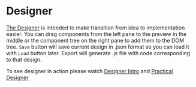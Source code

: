 # Designer
[The Designer](https://designer.freenit.org/) is intended to make transition 
from idea to implementation easier. You can drag components from the left pane
to the preview in the middle or the component tree on the right pane to add 
them to the DOM tree. `Save` button will save current design in .json format so 
you can load it with `Load` button later. Export will generate .js file with 
code corresponding to that design.

To see designer in action please watch
[Designer Intro](https://www.youtube.com/watch?v=l1CD-84fs8k&list=PLpeJ1COhO5ak9X3UE85mlFZrrIxiPynKy) 
and [Practical Designer](https://www.youtube.com/watch?v=5aapP8A0CHI&list=PLpeJ1COhO5ak9X3UE85mlFZrrIxiPynKy&index=2)
